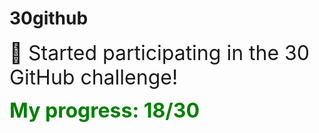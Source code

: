 # 30github

<span style="font-size: 2rem;"> 🚀 Started participating in the 30 GitHub challenge! </span>

<span style="font-size: 2rem; font-weight: bold; color: green;"> My progress: 18/30 </span>